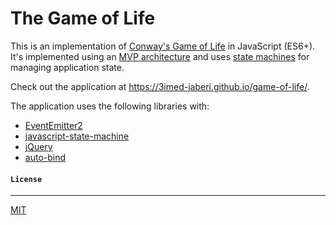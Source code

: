 # The Game of Life

This is an implementation of [Conway's Game of Life][conways-game-of-life] in JavaScript (ES6+).
It's implemented using an [MVP architecture][model–view–presenter] and uses [state machines][state-machine] for managing application state.

Check out the application at https://3imed-jaberi.github.io/game-of-life/.

The application uses the following libraries with:

  * [EventEmitter2](https://github.com/hij1nx/EventEmitter2)
  * [javascript-state-machine](https://github.com/jakesgordon/javascript-state-machine)
  * [jQuery](http://jquery.com/)
  * [auto-bind](https://github.com/sindresorhus/auto-bind)

#### `License`
---

[MIT](LICENSE)

<!-- links -->
  [conways-game-of-life]: http://en.wikipedia.org/wiki/Conway's_Game_of_Life
  [model–view–presenter]: https://en.wikipedia.org/wiki/model-view-presenter
  [state-machine]: http://en.wikipedia.org/wiki/finite-state_machine
